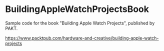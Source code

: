 # BuildingAppleWatchProjectsBook
Sample code for the book "Building Apple Watch Projects", published by PAKT.

https://www.packtpub.com/hardware-and-creative/building-apple-watch-projects
